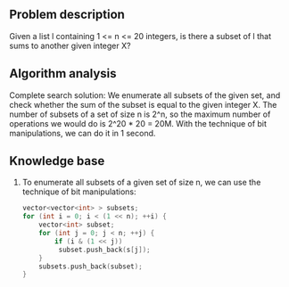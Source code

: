 ## Problem description

Given a list l containing 1 <= n <= 20 integers, is there a subset of l that sums to another given integer X?

## Algorithm analysis

Complete search solution:
We enumerate all subsets of the given set, and check whether the sum of the subset is equal to the given integer X. The number of subsets of a set of size n is 2^n, so the maximum number of operations we would do is 2^20 * 20 = 20M. With the technique of bit manipulations, we can do it in 1 second.

## Knowledge base

1. To enumerate all subsets of a given set of size n, we can use the technique of bit manipulations:

   ```c++
   vector<vector<int> > subsets;
   for (int i = 0; i < (1 << n); ++i) {
       vector<int> subset;
       for (int j = 0; j < n; ++j) {
           if (i & (1 << j))
           	subset.push_back(s[j]);
       }
       subsets.push_back(subset);
   }
   ```

   